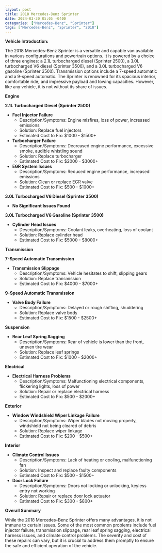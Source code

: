 ```yaml
---
layout: post
title: 2018 Mercedes-Benz Sprinter
date: 2024-03-30 05:05 -0400
categories: ["Mercedes-Benz", "Sprinter"]
tags: ["Mercedes-Benz", "Sprinter", "2018"]
---
```

**Vehicle Introduction:**

The 2018 Mercedes-Benz Sprinter is a versatile and capable van available in various configurations and powertrain options. It is powered by a choice of three engines: a 2.1L turbocharged diesel (Sprinter 2500), a 3.0L turbocharged V6 diesel (Sprinter 3500), and a 3.0L turbocharged V6 gasoline (Sprinter 3500). Transmission options include a 7-speed automatic and a 9-speed automatic. The Sprinter is renowned for its spacious interior, comfortable ride, and impressive payload and towing capacities. However, like any vehicle, it is not without its share of issues.

**Engine**

**2.1L Turbocharged Diesel (Sprinter 2500)**

* **Fuel Injector Failure**
  * Description/Symptoms: Engine misfires, loss of power, increased emissions
  * Solution: Replace fuel injectors
  * Estimated Cost to Fix: $1000 - $1500+
* **Turbocharger Failure**
  * Description/Symptoms: Decreased engine performance, excessive smoke, audible whistling sound
  * Solution: Replace turbocharger
  * Estimated Cost to Fix: $2000 - $3000+
* **EGR System Issues**
  * Description/Symptoms: Reduced engine performance, increased emissions
  * Solution: Clean or replace EGR valve
  * Estimated Cost to Fix: $500 - $1000+

**3.0L Turbocharged V6 Diesel (Sprinter 3500)**

* **No Significant Issues Found**

**3.0L Turbocharged V6 Gasoline (Sprinter 3500)**

* **Cylinder Head Issues**
  * Description/Symptoms: Coolant leaks, overheating, loss of coolant
  * Solution: Replace cylinder head
  * Estimated Cost to Fix: $5000 - $8000+

**Transmission**

**7-Speed Automatic Transmission**

* **Transmission Slippage**
  * Description/Symptoms: Vehicle hesitates to shift, slipping gears
  * Solution: Replace transmission
  * Estimated Cost to Fix: $4000 - $7000+

**9-Speed Automatic Transmission**

* **Valve Body Failure**
  * Description/Symptoms: Delayed or rough shifting, shuddering
  * Solution: Replace valve body
  * Estimated Cost to Fix: $1500 - $2500+

**Suspension**

* **Rear Leaf Spring Sagging**
  * Description/Symptoms: Rear of vehicle is lower than the front, uneven tire wear
  * Solution: Replace leaf springs
  * Estimated Cost to Fix: $1000 - $2000+

**Electrical**

* **Electrical Harness Problems**
  * Description/Symptoms: Malfunctioning electrical components, flickering lights, loss of power
  * Solution: Repair or replace electrical harness
  * Estimated Cost to Fix: $500 - $2000+

**Exterior**

* **Window Windshield Wiper Linkage Failure**
  * Description/Symptoms: Wiper blades not moving properly, windshield not being cleared of debris
  * Solution: Replace wiper linkage
  * Estimated Cost to Fix: $200 - $500+

**Interior**

* **Climate Control Issues**
  * Description/Symptoms: Lack of heating or cooling, malfunctioning fan
  * Solution: Inspect and replace faulty components
  * Estimated Cost to Fix: $500 - $1500+
* **Door Lock Failure**
  * Description/Symptoms: Doors not locking or unlocking, keyless entry not working
  * Solution: Repair or replace door lock actuator
  * Estimated Cost to Fix: $300 - $800+

**Overall Summary**

While the 2018 Mercedes-Benz Sprinter offers many advantages, it is not immune to certain issues. Some of the most common problems include fuel injector failure, transmission slippage, rear leaf spring sagging, electrical harness issues, and climate control problems. The severity and cost of these repairs can vary, but it is crucial to address them promptly to ensure the safe and efficient operation of the vehicle.
